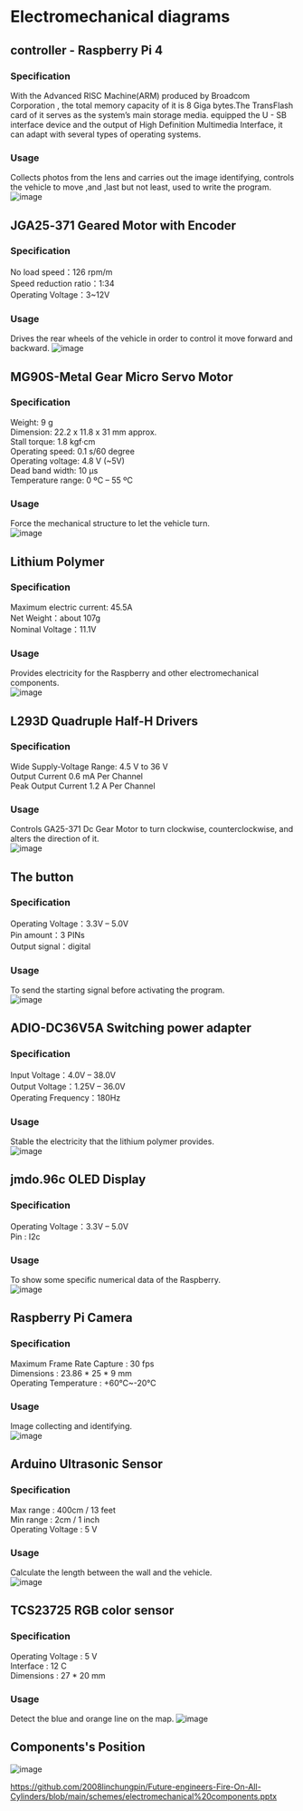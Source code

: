 # Electromechanical diagrams

## controller - Raspberry Pi 4 
### Specification
  With the Advanced RISC Machine(ARM) produced by Broadcom Corporation , the total memory capacity of it is 8 Giga bytes.The TransFlash card of it serves as the system’s main storage media. equipped the U - SB interface device and the output of High Definition Multimedia Interface, it can adapt with several types of operating systems.
### Usage
Collects photos from the lens and carries out the image identifying, controls the vehicle to move ,and ,last but not least, used to write the program.   
![image](https://user-images.githubusercontent.com/113166131/189469846-a90bbce4-4a87-4ed1-817f-9d4ca6c97971.png)

## JGA25‐371 Geared Motor with Encoder
### Specification
No load speed：126 rpm/m  
Speed reduction ratio：1:34  
Operating Voltage：3~12V  
### Usage
Drives the rear wheels of the vehicle in order to control it move forward 	and backward.
![image](https://user-images.githubusercontent.com/113166131/189468842-8629b703-f441-40f1-b44b-c4dba3818728.png)


## MG90S-Metal Gear Micro Servo Motor
### Specification  
Weight: 9 g   
Dimension: 22.2 x 11.8 x 31 mm approx.  
Stall torque: 1.8 kgf·cm   
Operating speed: 0.1 s/60 degree  
Operating voltage: 4.8 V (~5V)   
Dead band width: 10 µs   
Temperature range: 0 ºC – 55 ºC  
### Usage
Force the mechanical structure to let the vehicle turn.  
![image](https://user-images.githubusercontent.com/113166131/189469097-c75c4917-c656-4a33-bd9d-7bed1d069bfe.png)

## Lithium Polymer
### Specification
Maximum electric current: 45.5A  
Net Weight：about 107g  
Nominal Voltage：11.1V  
### Usage
Provides electricity for the Raspberry and other electromechanical components.  
![image](https://user-images.githubusercontent.com/113166131/189469718-67290ec5-fe63-4a7a-bebe-b0acd80739f9.png)

## L293D Quadruple Half-H Drivers
### Specification
Wide Supply-Voltage Range: 4.5 V to 36 V  
Output Current 0.6 mA Per Channel  
Peak Output Current 1.2 A Per Channel  
### Usage
Controls GA25-371 Dc Gear Motor to turn clockwise, counterclockwise, and alters the direction of it.  
![image](https://user-images.githubusercontent.com/113166131/189469406-4d59de44-3bfc-4d01-9a6a-36307ff29f9d.png)

## The button
### Specification
Operating Voltage：3.3V – 5.0V  
Pin amount：3 PINs  
Output signal：digital  
### Usage
To send the starting signal before 	activating 	the program.  
![image](https://user-images.githubusercontent.com/113166131/189469496-f8790314-3463-44ad-9eb1-7fda89b81ae4.png)

## ADIO-DC36V5A Switching power adapter
### Specification
Input Voltage：4.0V – 38.0V  
Output Voltage：1.25V – 36.0V  
Operating Frequency：180Hz  
### Usage
Stable the electricity that the lithium 	polymer provides.  
![image](https://user-images.githubusercontent.com/113166131/189469707-94f5d17f-2a07-42f7-a9fe-a64ae910b90b.png)

## jmdo.96c OLED Display
### Specification
Operating Voltage：3.3V – 5.0V  
Pin : I2c  
### Usage
To show some specific numerical data of the Raspberry.  
![image](https://user-images.githubusercontent.com/113166131/189469767-1107920d-e78d-4a1e-add1-0ff70755c624.png)



## Raspberry Pi Camera
### Specification
Maximum Frame Rate Capture : 30 fps  
Dimensions : 23.86 * 25 * 9 mm  
Operating Temperature : +60℃~-20℃  
### Usage
Image collecting and identifying.  
![image](https://user-images.githubusercontent.com/113166131/189473771-bc6821f1-3c3d-4e15-9093-3bd6e288e301.png)

## Arduino Ultrasonic Sensor
### Specification
Max range : 400cm / 13 feet  
Min range : 2cm / 1 inch  
Operating Voltage : 5 V  
### Usage
Calculate the length between the wall and the vehicle.  
![image](https://user-images.githubusercontent.com/113166131/189473863-d5d9407f-a2f0-4e16-8c04-7bbd3a7e22c2.png)

## TCS23725 RGB color sensor
### Specification
Operating Voltage : 5 V  
Interface : 12 C  
Dimensions : 27 * 20 mm  
### Usage
Detect the blue and orange line on the map.
![image](https://user-images.githubusercontent.com/113166131/189474446-d291e15b-80ae-407c-b36e-1791aece948f.png)

## Components's Position
![image](https://user-images.githubusercontent.com/113166131/189475462-862b99e8-51cb-48d2-9cae-eab7beeac132.png)





https://github.com/2008linchungpin/Future-engineers-Fire-On-All-Cylinders/blob/main/schemes/electromechanical%20components.pptx
